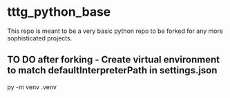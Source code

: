 # tttg_python_base
This repo is meant to be a very basic python repo to be forked for any more sophisticated projects.

## TO DO after forking - Create virtual environment to match defaultInterpreterPath in settings.json 
py -m venv .venv

